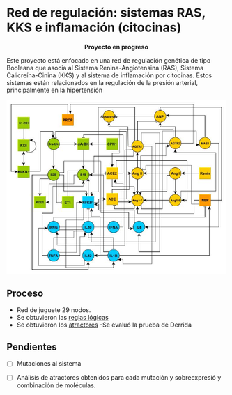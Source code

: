 # Red de regulación: sistemas RAS, KKS e inflamación (citocinas)

**<p align="center"> Proyecto en progreso**

Este proyecto está enfocado en una red de regulación genética de tipo Booleana que asocia al Sistema Renina-Angiotensina (RAS), Sistema Calicreína-Cinina (KKS) y al sistema de inflamación por citocinas. Estos sistemas están relacionados en la regulación de la presión arterial, principalmente en la hipertensión
 
<img src="https://github.com/cxro-cc/red_ras_kks/blob/main/images/Red%20RAS%20modelo%2026.jpg">

## Proceso 
- Red de juguete 29 nodos.
- Se obtuvieron las  [reglas lógicas](https://github.com/cxro-cc/red_ras_kks/blob/main/meta/red_ras.txt)
- Se obtuvieron los [atractores](https://github.com/cxro-cc/red_ras_kks/blob/main/bin/atractores_ras.r)
 -Se evaluó la prueba de Derrida
 
## Pendientes  
- [ ] Mutaciones al sistema
- [ ] Análisis de atractores obtenidos para cada mutación y sobreexpresió y combinación de moléculas.

  

